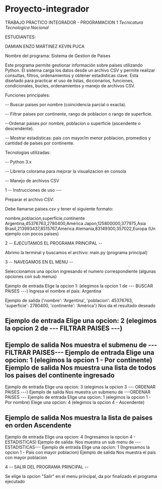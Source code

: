 # Proyecto-integrador
TRABAJO PRACTICO INTEGRADOR - PROGRAMACION 1
*Tecnicatura Tecnologica Nacional*

ESTUDIANTES:

DAMIAN ENZO MARTINEZ 
KEVIN PUCA 


Nombre del programa: Sistema de Gestion de Paises

Este programa permite gestionar información sobre paises utilizando Python. El sistema carga los datos desde un archivo CSV y permite realizar consultas, filtros, ordenamientos y obtener estadisticas clave. Esta diseñado para practicar el uso de listas, diccionarios, funciones, condicionales, bucles, ordenamientos y manejo de archivos CSV.

Funciones principales:

-- Buscar paises por nombre (coincidencia parcial o exacta).

-- Filtrar paises por continente, rango de poblacion o rango de superficie.

--Ordenar paises por nombre, poblacion o superficie (ascendente o descendente).

-- Mostrar estadisticas: país con mayor/m menor poblacion, promedios y cantidad de paises por continente.

Tecnologias utilizadas:

-- Python 3.x

-- Libreria colorama para mejorar la visualizacion en consola

-- Manejo de archivos CSV


1 -- Instrucciones de uso ---

Preparar el archivo CSV:

Debe llamarse paises.csv y tener el siguiente formato:

nombre,poblacion,superficie,continente
Argentina,45376763,2780400,América
Japon,125800000,377975,Asia
Brasil,213993437,8515767,America
Alemania,83149300,357022,Europa
(Un ejemplo con pocos paises)

2 -- EJECUTAMOS EL PROGRAMA PRINCIPAL -- 

Abrimo la terminal y buscamos el archivo: main.py (programa principal)

3 -- NAVEGAMOS EN EL MENU --

Seleccionamos una opcion ingresando el numero correspondiente (algunas opciones con sub menus)

Ejemplo de entrada 
Elige la opcion 1: (elegimos la opcion 1 de --- BUSCAR PAISES ---)
Ingresa el nombre el pais: Argentina

Ejemplo de salida
{'nombre': 'Argentina', 'poblacion': 45376763, 'superficie': 2780400, 'continente': 'América'}
Nos da el resultado deseado 

Ejemplo de entrada
Elige una opcion: 2 (elegimos la opcion 2 de --- FILTRAR PAISES ---)
-----------------------------------------------------------------------
Ejemplo de salida
Nos muestra el submenu de ---FILTRAR PAISES---
Ejemplo de entrada
Elige una opcion: 1 (elegimos la opcion 1 - Por continente)
Ejemplo de salida
Nos muestra una lista de todos los paises del continente ingresado
-----------------------------------------------------------------------
Ejemplo de entrada
Elige una opcion: 3 (elegimos la opcion 3 --- ORDENAR PAISES ---)
Ejemplo de salida 
Nos muestra un submenu de ---ORDENAR PAISES ---
Ejemplo de entrada
Elige una opcion: 1 (elegimos la opcion 1 - Por nombre)
Elege una opcion: 4 (elegimos la opcion 4 - Ascendente)

Ejemplo de salida
Nos muestra la lista de paises en orden Ascendente
-----------------------------------------------------------------------
Ejemplo de entrada
Elige una opcion: 4 (Ingresamos la opcion 4 - ESTADISTICAS)
Ejemplo de salida:
Nos muestra un sub menu de ---ESTADISTICAS---
Ejemplo de entrada
Elige una opcion: 1 (Ingresamos la opcion 1 - Pais con mayor poblacion)
Ejemplo de salida 
Nos muestra el pais con mayor poblacion

4 -- SALIR DEL PROGRAMA PRINCIPAL --

Se elige la opcion "Salir" en el menu principal, da por finalizado el programa ejecutado


